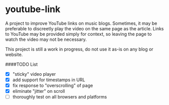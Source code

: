 youtube-link
======

A project to improve YouTube links on music blogs. Sometimes, it may be preferable to discreetly play the video on the
same page as the article. Links to YouTube may be provided simply for context, so leaving the page to watch the video
may not be necessary.

This project is still a work in progress, do not use it as-is on any blog or website.

####TODO List
- [x] "sticky" video player
- [x] add support for timestamps in URL
- [x] fix response to "overscrolling" of page
- [x] eliminate "jitter" on scroll
- [ ] thoroughly test on all browsers and platforms
